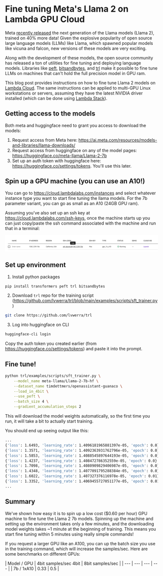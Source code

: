 # Fine tuning Meta's Llama 2 on Lambda GPU Cloud

Meta [recently released](https://ai.meta.com/llama/) the next generation of the Llama models (Llama 2), trained on 40% more data! Given the explosive popularity of open source large language models (LLMs) like Llama, which spawned popular models like vicuna and falcon, new versions of these models are very exciting.

Along with the development of these models, the open source community has released a ton of utilities for fine tuning and deploying language models. Libraries like [peft](https://github.com/huggingface/peft), [bitsandbytes](https://github.com/TimDettmers/bitsandbytes), and [trl](https://github.com/lvwerra/trl/tree/main) make it possible to fine tune LLMs on machines that can't hold the full precision model in GPU ram.

This blog post provides instructions on how to fine tune Llama 2 models on [Lambda Cloud](https://lambdalabs.com/service/gpu-cloud). The same instructions can be applied to multi-GPU Linux workstations or servers, assuming they have the latest NVIDIA driver installed (which can be done using [Lambda Stack](https://lambdalabs.com/lambda-stack-deep-learning-software)).

## Getting access to the models

Both meta and huggingface need to grant you access to download the models:

1. Request access from Meta here: https://ai.meta.com/resources/models-and-libraries/llama-downloads/
2. Request access from huggingface on any of the model pages: https://huggingface.co/meta-llama/Llama-2-7b
3. Set up an auth token with huggingface here: https://huggingface.co/settings/tokens. You'll use this later.

## Spin up a GPU machine (you can use an A10!)

You can go to https://cloud.lambdalabs.com/instances and select whatever instance type you want to start fine tuning the llama models. For the 7b parameter variant, you can go as small as an A10 (24GB GPU ram).

Assuming you've also set up an ssh key at https://cloud.lambdalabs.com/ssh-keys, once the machine starts up you can just copy/paste the ssh command associated with the machine and run that in a terminal:

![Alt text](image.png)

## Set up environment

1. Install python packages

```bash
pip install transformers peft trl bitsandbytes
```

2. Download `trl` repo for the training script (https://github.com/lvwerra/trl/blob/main/examples/scripts/sft_trainer.py)

```bash
git clone https://github.com/lvwerra/trl
```

3. Log into huggingface on CLI

```bash
huggingface-cli login
```

Copy the auth token you created earlier (from https://huggingface.co/settings/tokens) and paste it into the prompt.

## Fine tune!

```bash
python trl/examples/scripts/sft_trainer.py \
    --model_name meta-llama/Llama-2-7b-hf \
    --dataset_name timdettmers/openassistant-guanaco \
    --load_in_4bit \
    --use_peft \
    --batch_size 4 \
    --gradient_accumulation_steps 2
```

This will download the model weights automatically, so the first time you run, it will take a bit to actually start training.

You should end up seeing output like this:

```bash
...
{'loss': 1.6493, 'learning_rate': 1.4096181965881397e-05, 'epoch': 0.0}                                                                        
{'loss': 1.3571, 'learning_rate': 1.4092363931762796e-05, 'epoch': 0.0}                                                                        
{'loss': 1.5853, 'learning_rate': 1.4088545897644193e-05, 'epoch': 0.0}                                                                        
{'loss': 1.4237, 'learning_rate': 1.408472786352559e-05, 'epoch': 0.0}                                                                         
{'loss': 1.7098, 'learning_rate': 1.4080909829406987e-05, 'epoch': 0.0}                                                                        
{'loss': 1.4348, 'learning_rate': 1.4077091795288384e-05, 'epoch': 0.0}                                                                        
{'loss': 1.6022, 'learning_rate': 1.407327376116978e-05, 'epoch': 0.01}                                                                        
{'loss': 1.3352, 'learning_rate': 1.4069455727051177e-05, 'epoch': 0.01}
...
```

## Summary

We've shown how easy it is to spin up a low cost ($0.60 per hour) GPU machine to fine tune the Llama 2 7b models. Spinning up the machine and setting up the environment takes only a few minutes, and the downloading model weights takes ~1 minute at the beginning of training. This means you start fine tuning within 5 minutes using really simple commands!

If you request a larger GPU like an A100, you can up the batch size you use in the training command, which will increase the samples/sec. Here are some benchmarks on different GPUs:

| Model / GPU | 4bit samples/sec 4bit | 8bit samples/sec |
| --- | --- | --- | --- |
| 7b / 1xA10 | 0.33 | 0.5 |
